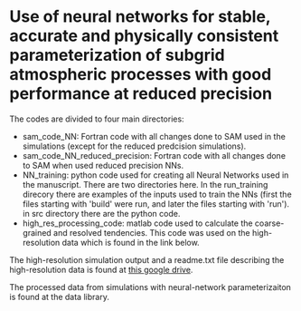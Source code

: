 # Use of neural networks for stable, accurate and physically consistent parameterization of subgrid atmospheric processes with good performance at reduced precision

The codes are divided to four main directories:
- sam_code_NN: Fortran code with all changes done to SAM used in the simulations (except for the reduced predcision simulations). 
- sam_code_NN_reduced_precision: Fortran code with all changes done to SAM when used reduced precision NNs. 
- NN_training: python code used for creating all Neural Networks used in the manuscript. There are two directories here. In the run_training direcory there are examples of the inputs used to train the NNs (first the files starting with 'build' were run, and later the files starting with 'run'). in src directory there are the python code. 
- high_res_processing_code: matlab code used to calculate the coarse-grained and resolved tendencies. This code was used on the high-resolution data which is found in the link below. 

The high-resolution simulation output and a readme.txt file describing the high-resolution data is found at [this google drive](https://drive.google.com/drive/folders/1TRPDL6JkcLjgTHJL9Ib_Z4XuPyvNVIyY).


The processed data from simulations with neural-network parameterizaiton is found at the data library. 

